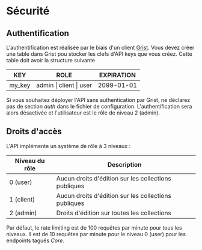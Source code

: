 # Sécurité

## Authentification

L'authentification est réalisée par le biais d'un client [Grist](https://www.getgrist.com/). Vous devez créer une table dans Grist pou stocker les clefs d'API keys que vous créez. Cette table doit avoir la structure suivante 

| KEY | ROLE | EXPIRATION |
| --- | --- | --- |
| my_key | admin \| client \| user | 2099-01-01 |

Si vous souhaitez déployer l'API sans authentication par Grist, ne déclarez pas de section *auth* dans le fichier de configuration. L'authentification sera alors désactivée et l'utilisateur est le rôle de niveau 2 (admin).

## Droits d'accès

L'API implémente un système de rôle à 3 niveaux : 

| Niveau du rôle | Description |
| --- | --- |
| 0 (user) | Aucun droits d'édition sur les collections publiques |
| 1 (client) | Aucun droits d'édition sur les collections publiques |
| 2 (admin) | Droits d'édition sur toutes les collections |

Par défaut, le rate limiting est de 100 requêtes par minute pour tous les niveaux. Il est de 10 requêtes par minute pour le niveau 0 (user) pour les endpoints tagués *Core*.
